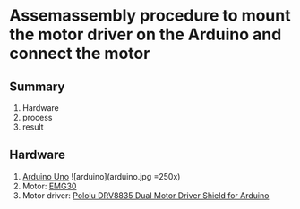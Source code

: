 # Assemassembly procedure to mount the motor driver on the Arduino and connect the motor

## Summary
1. Hardware
2. process
3. result

## Hardware
1. [Arduino Uno](https://store.arduino.cc/)
![arduino](arduino.jpg =250x)
2. Motor: [EMG30](https://www.gotronic.fr/art-motoreducteur-encodeur-emg30-866.htm)
3. Motor driver: [Pololu DRV8835 Dual Motor Driver Shield for Arduino](https://www.pololu.com/product/2511)

